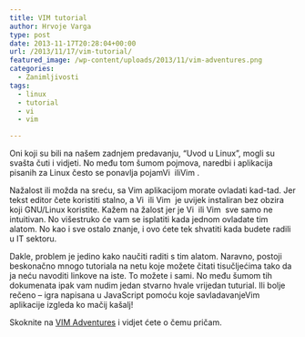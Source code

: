```yaml
---
title: VIM tutorial
author: Hrvoje Varga
type: post
date: 2013-11-17T20:28:04+00:00
url: /2013/11/17/vim-tutorial/
featured_image: /wp-content/uploads/2013/11/vim-adventures.png
categories:
  - Zanimljivosti
tags:
  - linux
  - tutorial
  - vi
  - vim

---
```

Oni koji su bili na našem zadnjem predavanju, &#8220;Uvod u Linux&#8221;, mogli su svašta čuti i vidjeti. No među tom šumom pojmova, naredbi i aplikacija pisanih za Linux često se ponavlja pojam<span class="lang:default highlight:0 decode:true crayon-inline">Vi</span>  ili<span class="lang:default highlight:0 decode:true  crayon-inline ">Vim</span> .

Nažalost ili možda na sreću, sa Vim aplikacijom morate ovladati kad-tad. Jer tekst editor čete koristiti stalno, a <span class="lang:default highlight:0 decode:true  crayon-inline ">Vi</span>  ili <span class="lang:default highlight:0 decode:true  crayon-inline ">Vim</span>  je uvijek instaliran bez obzira koji GNU/Linux koristite. Kažem na žalost jer je <span class="lang:default highlight:0 decode:true  crayon-inline ">Vi</span>  ili <span class="lang:default highlight:0 decode:true  crayon-inline ">Vim</span>  sve samo ne intuitivan. No višestruko će vam se isplatiti kada jednom ovladate tim alatom. No kao i sve ostalo znanje, i ovo ćete tek shvatiti kada budete radili u IT sektoru.<!--more-->

Dakle, problem je jedino kako naučiti raditi s tim alatom. Naravno, postoji beskonačno mnogo tutoriala na netu koje možete čitati tisučljećima tako da ja neću navoditi linkove na iste. To možete i sami. No među šumom tih dokumenata ipak vam nudim jedan stvarno hvale vrijedan tuturial. Ili bolje rečeno &#8211; igra napisana u JavaScript pomoću koje savladavanje<span class="lang:default highlight:0 decode:true  crayon-inline ">Vim</span>  aplikacije izgleda ko mačij kašalj!

Skoknite na <a title="VIM Adventures" href="http://vim-adventures.com/" target="_blank">VIM Adventures</a> i vidjet ćete o čemu pričam.